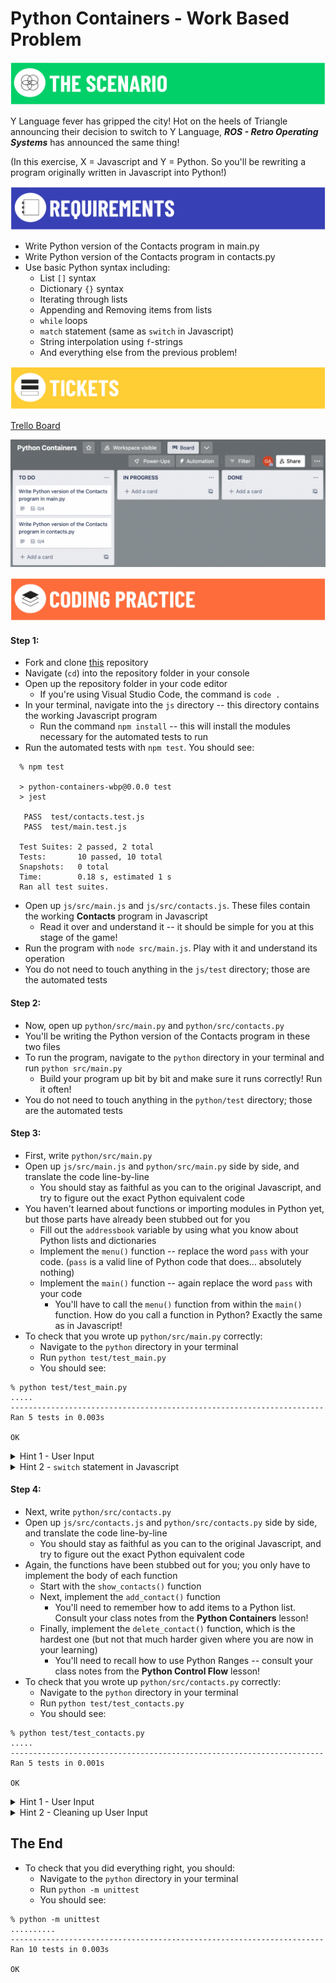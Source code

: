 <!-- {% raw %} -->
# Python Containers - Work Based Problem

![scenario](/assets/banner-scenario.png)

Y Language fever has gripped the city! Hot on the heels of Triangle announcing their decision to switch to Y Language, ***ROS - Retro Operating Systems*** has announced the same thing!

<!-- Remember the **Contacts** program you helped write, what seems like a long, long time ago?

Now you'll be rewriting the **Contacts** program into Y Language.

Good luck! -->

(In this exercise, X = Javascript and Y = Python. So you'll be rewriting a program originally written in Javascript into Python!)

![requirements](/assets/banner-requirements.png)

- Write Python version of the Contacts program in main.py
- Write Python version of the Contacts program in contacts.py 
- Use basic Python syntax including:
  - List `[]` syntax
  - Dictionary `{}` syntax
  - Iterating through lists
  - Appending and Removing items from lists
  - `while` loops
  - `match` statement (same as `switch` in Javascript)
  - String interpolation using `f`-strings
  - And everything else from the previous problem!

![tickets](/assets/banner-tickets.png)

[Trello Board](https://trello.com/b/gndzk6Iz/python-containers)

![trello board](/assets/M4L1.3-python-containers-trello-board.png)

![coding practice](/assets/banner-coding.png)

#### Step 1:

- Fork and clone [this](https://git.generalassemb.ly/SEI-Standard-Curriculum/M4L3-python-containers-wbp) repository
- Navigate (`cd`) into the repository folder in your console
- Open up the repository folder in your code editor
  - If you're using Visual Studio Code, the command is `code .`
- In your terminal, navigate into the `js` directory -- this directory contains the working Javascript program
  - Run the command `npm install` -- this will install the modules necessary for the automated tests to run
- Run the automated tests with `npm test`. You should see:
```
  % npm test

  > python-containers-wbp@0.0.0 test
  > jest

   PASS  test/contacts.test.js
   PASS  test/main.test.js

  Test Suites: 2 passed, 2 total
  Tests:       10 passed, 10 total
  Snapshots:   0 total
  Time:        0.18 s, estimated 1 s
  Ran all test suites.
  ```
- Open up `js/src/main.js` and `js/src/contacts.js`. These files contain the working **Contacts** program in Javascript
  <!-- - You'll recall that you worked on this before! The new addition here is the implementation of the `deleteContact()` function, which previously was not yet implemented -->
  - Read it over and understand it -- it should be simple for you at this stage of the game!
- Run the program with `node src/main.js`. Play with it and understand its operation
- You do not need to touch anything in the `js/test` directory; those are the automated tests

#### Step 2:

- Now, open up `python/src/main.py` and `python/src/contacts.py`
- You'll be writing the Python version of the Contacts program in these two files
- To run the program, navigate to the `python` directory in your terminal and run  `python src/main.py`
  - Build your program up bit by bit and make sure it runs correctly! Run it often!
- You do not need to touch anything in the `python/test` directory; those are the automated tests

#### Step 3:

- First, write `python/src/main.py`
- Open up `js/src/main.js` and `python/src/main.py` side by side, and translate the code line-by-line
  - You should stay as faithful as you can to the original Javascript, and try to figure out the exact Python equivalent code
- You haven't learned about functions or importing modules in Python yet, but those parts have already been stubbed out for you
  - Fill out the `addressbook` variable by using what you know about Python lists and dictionaries
  - Implement the `menu()` function -- replace the word `pass` with your code. (`pass` is a valid line of Python code that does... absolutely nothing)
  - Implement the `main()` function -- again replace the word `pass` with your code
    - You'll have to call the `menu()` function from within the `main()` function. How do you call a function in Python? Exactly the same as in Javascript!
- To check that you wrote up `python/src/main.py` correctly:
  - Navigate to the `python` directory in your terminal
  - Run `python test/test_main.py`
  - You should see:

```
% python test/test_main.py
.....
----------------------------------------------------------------------
Ran 5 tests in 0.003s

OK
```

<details>
<summary>Hint 1 - User Input</summary>

You do not need <code>prompt-sync</code> in Python, as Python already has prompting built in. So these lines do not need to be translated to Python

 <!-- <pre><code>
 const promptSync = require('prompt-sync');
 const prompt = promptSync({ sigint: true });
</code></pre> -->
<!-- HTML generated using hilite.me -->
<pre style="background: #111111; overflow:auto;width:auto;border:solid gray;border-width:.1em .1em .1em .8em;padding:.2em .6em; margin: 0; line-height: 125%"><span style="color: #fb660a; font-weight: bold">const</span> <span style="color: #ffffff">promptSync</span> <span style="color: #ffffff">=</span> <span style="color: #ffffff">require(</span><span style="color: #0086d2">&#39;prompt-sync&#39;</span><span style="color: #ffffff">);</span>
<span style="color: #fb660a; font-weight: bold">const</span> <span style="color: #ffffff">prompt</span> <span style="color: #ffffff">=</span> <span style="color: #ffffff">promptSync({</span> <span style="color: #ffffff">sigint:</span> <span style="color: #fb660a; font-weight: bold">true</span> <span style="color: #ffffff">});</span>
</pre>

 How do you prompt a user in Python? That was covered in the <strong>Control Flow in Python</strong> lesson!
</details>

<details>
<summary>Hint 2 - <code>switch</code> statement in Javascript</summary>

In Python, the <a href="https://docs.python.org/3.10/whatsnew/3.10.html#pep-634-structural-pattern-matching"><code>match</code> statement</a>  is the equivalent of the <code>switch</code> statement in Javascript
</details>

#### Step 4:

- Next, write `python/src/contacts.py`
- Open up `js/src/contacts.js` and `python/src/contacts.py` side by side, and translate the code line-by-line
  - You should stay as faithful as you can to the original Javascript, and try to figure out the exact Python equivalent code
- Again, the functions have been stubbed out for you; you only have to implement the body of each function
  - Start with the `show_contacts()` function
  - Next, implement the `add_contact()` function
    - You'll need to remember how to add items to a Python list. Consult your class notes from the **Python Containers** lesson!
  - Finally, implement the `delete_contact()` function, which is the hardest one (but not that much harder given where you are now in your learning)
    - You'll need to recall how to use Python Ranges -- consult your class notes from the **Python Control Flow** lesson!
- To check that you wrote up `python/src/contacts.py` correctly:
  - Navigate to the `python` directory in your terminal
  - Run `python test/test_contacts.py`
  - You should see:
   
```
% python test/test_contacts.py
.....
----------------------------------------------------------------------
Ran 5 tests in 0.001s

OK
```

<details>
<summary>Hint 1 - User Input</summary>

You do not need <code>prompt-sync</code> in Python, as Python already has prompting built in. So these lines do not need to be translated to Python

 <!-- <pre><code>
 const promptSync = require('prompt-sync');
 const prompt = promptSync({ sigint: true });
</code></pre> -->
<!-- HTML generated using hilite.me -->
<pre style="background: #111111; overflow:auto;width:auto;border:solid gray;border-width:.1em .1em .1em .8em;padding:.2em .6em; margin: 0; line-height: 125%"><span style="color: #fb660a; font-weight: bold">const</span> <span style="color: #ffffff">promptSync</span> <span style="color: #ffffff">=</span> <span style="color: #ffffff">require(</span><span style="color: #0086d2">&#39;prompt-sync&#39;</span><span style="color: #ffffff">);</span>
<span style="color: #fb660a; font-weight: bold">const</span> <span style="color: #ffffff">prompt</span> <span style="color: #ffffff">=</span> <span style="color: #ffffff">promptSync({</span> <span style="color: #ffffff">sigint:</span> <span style="color: #fb660a; font-weight: bold">true</span> <span style="color: #ffffff">});</span>
</pre>
<br>
How do you prompt a user in Python? That was covered in the <strong>Control Flow in Python</strong> lesson!
<br>
</details>


<details>
<summary>Hint 2 - Cleaning up User Input</summary>

Whenever a user is prompted for information, you should always sanitize the input by removing extra spaces before and after. This is accomplished in Javascript using the <code>.trim()</code> method, and in Python the equivalent is the <code>.strip()</code> method.
</details>

## The End

- To check that you did everything right, you should:
  - Navigate to the `python` directory in your terminal
  - Run `python -m unittest`
  - You should see:
   
```
% python -m unittest
..........
----------------------------------------------------------------------
Ran 10 tests in 0.003s

OK
```
<!-- {% endraw %} -->
